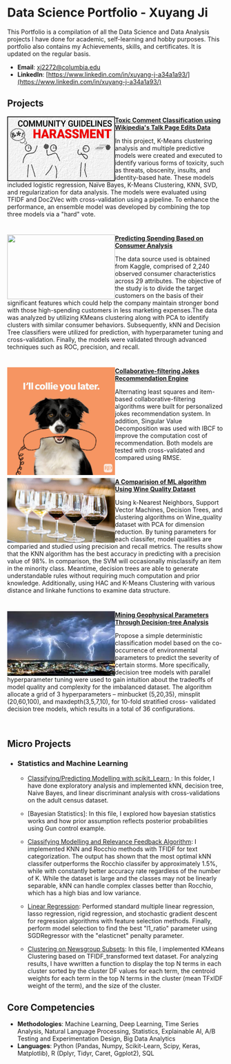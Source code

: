 # Data Science Portfolio - Xuyang Ji
This Portfolio is a compilation of all the Data Science and Data Analysis projects I have done for academic, self-learning and hobby purposes. This portfolio also contains my Achievements, skills, and certificates. It is updated on the regular basis.

- **Email**: [xj2272@columbia.edu](xj2272@columbia.edu)
- **LinkedIn**: [https://www.linkedin.com/in/xuyang-j-a34a1a93/](https://www.linkedin.com/in/xuyang-j-a34a1a93/)

## Projects

<img align="left" width="250" height="150" src="https://github.com/Celinejxy/Porforlio_data_science/blob/main/Images/toxic_comm.jpeg"> **[Toxic Comment Classification using Wikipedia's Talk Page Edits Data](https://github.com/jjbocek/ToxicApp.git)**

In this project, K-Means clustering analysis and multiple predictive models were created and executed to identify various forms of toxicity, such as threats, obscenity, insults, and identity-based hate. These models included logistic regression, Naïve Bayes, K-Means Clustering, KNN, SVD, and regularization for data analysis. The models were evaluated using TFIDF and Doc2Vec with cross-validation using a pipeline. To enhance the performance, an ensemble model was developed by combining the top three models via a "hard" vote.

#

<img align="left" width="250" height="150" src="https://github.com/archd3sai/Portfolio/blob/master/Images/instacart.jpeg"> **[Predicting Spending Based on Consumer Analysis](https://github.com/Celinejxy/Predicting-Consumer-Spending.git)**

The data source used is obtained from Kaggle, comprised of 2,240 observed consumer characteristics across 29 attributes. The objective of the study is to divide the target customers on the basis of their significant features which could help the company maintain stronger bond with those high-spending customers in less marketing expenses.The data was analyzed by utilizing KMeans clustering along with PCA to identify clusters with similar consumer behaviors. Subsequently, kNN and Decision Tree classifiers were utilized for prediction, with hyperparameter tuning and cross-validation. Finally, the models were validated through advanced techniques such as ROC, precision, and recall.


#

<img align="left" width="250" height="250" src="https://github.com/Celinejxy/Porforlio_data_science/blob/main/Images/dog-puns-collie-you-later.jpg"> **[Collaborative-filtering Jokes Recommendation Engine](https://github.com/Celinejxy/JESTER-DS)**

Alternating least squares and item-based collaborative-filtering algorithms were built for personalized jokes recommendation system. In addition, Singular Value Decomposition was used with IBCF to improve the computation cost of recommendation. Both models are tested with cross-validated and compared using RMSE. 

#

<img align="left" width="250" height="150" src="https://github.com/Celinejxy/Porforlio_data_science/blob/main/Images/wine.jpeg"> **[A Comparision of ML algorithm Using Wine Quality Dataset ](wine_quality)**

Using k-Nearest Neighbors, Support Vector Machines, Decision Trees, and clustering algorithms on Wine_quality dataset with PCA for dimension reduction. By tuning parameters for each classifer, model qualities are comparied and studied using precision and recall metrics. The results show that the KNN algorithm has the best accuracy in predicting with a precision value of 98%. In comparison, the SVM will occasionally misclassify an item in the minority class. Meantime, decision trees are able to generate understandable rules without requiring much computation and prior knowledge. Additionally, using HAC and K-Means Clustering with various distance and linkahe functions to examine data structure. 

#

<img align="left" width="250" height="150" src="https://github.com/Celinejxy/Porforlio_data_science/blob/main/Images/storm.jpeg"> **[Mining Geophysical Parameters Through Decision-tree Analysis](storm_ds)**

Propose a simple deterministic classification model based on the co-occurrence of environmental parameters to predict the severity of certain storms. More specifically, decision tree models with parallel hyperparameter tuning were used to gain intuition about the tradeoffs of model quality and complexity for the imbalanced dataset.  The algorithm allocate a grid of 3 hyperparameters – minbucket (5,20,35), minsplit (20,60,100), and maxdepth(3,5,7,10), for 10-fold stratified cross- validated decision tree models, which results in a total of 36 configurations. 


<br />

## Micro Projects
- ### Statistics and Machine Learning
    - [Classifying/Predicting Modelling with scikit_Learn ](Classification) : In this folder, I have done exploratory analysis and implemented kNN, decision tree, Naive Bayes, and linear discriminant analysis with cross-validations on the adult census dataset. 

    - [Bayesian Statistics]: In this file, I explored how bayesian statistics works and how prior assumption reflects posterior probabilities using Gun control example. 

    - [Classifying Modelling and Relevance Feedback Algorithm](https://github.com/Celinejxy/kNN_Rocchio_NewsGroups.git): I implemented KNN and Rocchio methods with TFIDF for text categorization. The output has shown that the most optimal kNN classifer outperforms the Rocchio classifer by approximately 1.5%, while with constantly better accuracy rate regardless of the number of K. While the dataset is large and the classes may not be linearly separable, kNN can handle complex classes better than Rocchio, which has a high bias and low variance.

    - [Linear Regression](linear_regression): Performed standard multiple linear regression, lasso regression, rigid regression, and stochastic gradient descent for regression algorithms with feature selection methods. Finally, perform model selection to find the best "l1_ratio" parameter using SGDRegressor with  the "elasticnet" penalty parameter. 

    - [Clustering on Newsgroup Subsets](KMeans_Newsgroup_subset): In this file, I implemented KMeans Clustering based on TFIDF_transformed text dataset. For analyzing results, I have wwritten a function to display the top N terms in each cluster sorted by the cluster DF values for each term, the centroid weights for each term in the top N terms in the cluster (mean TFxIDF weight of the term), and the size of the cluster.
 
## Core Competencies

- **Methodologies**: Machine Learning, Deep Learning, Time Series Analysis, Natural Language Processing, Statistics, Explainable AI, A/B Testing and Experimentation Design, Big Data Analytics
- **Languages**: Python (Pandas, Numpy, Scikit-Learn, Scipy, Keras, Matplotlib), R (Dplyr, Tidyr, Caret, Ggplot2), SQL

